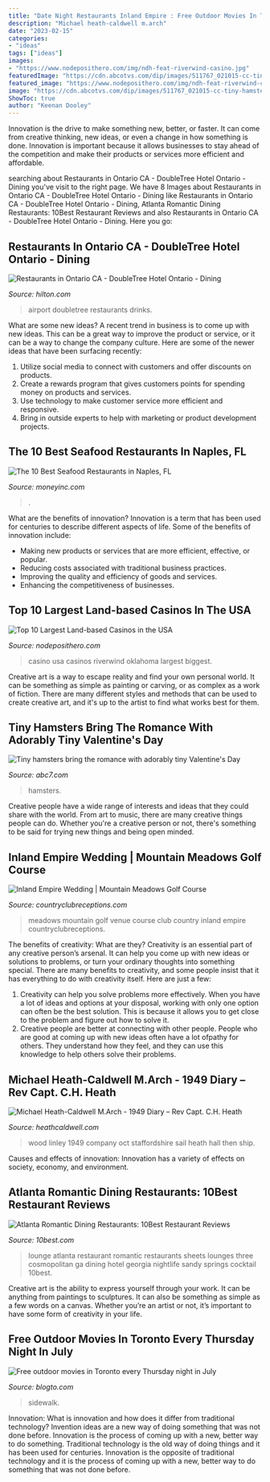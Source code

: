 ```yaml
---
title: "Date Night Restaurants Inland Empire : Free Outdoor Movies In Toronto Every Thursday Night In July"
description: "Michael heath-caldwell m.arch"
date: "2023-02-15"
categories:
- "ideas"
tags: ["ideas"]
images:
- "https://www.nodeposithero.com/img/ndh-feat-riverwind-casino.jpg"
featuredImage: "https://cdn.abcotvs.com/dip/images/511767_021015-cc-tiny-hamster-tiny-date-5-img.jpg?w=1600"
featured_image: "https://www.nodeposithero.com/img/ndh-feat-riverwind-casino.jpg"
image: "https://cdn.abcotvs.com/dip/images/511767_021015-cc-tiny-hamster-tiny-date-5-img.jpg?w=1600"
ShowToc: true
author: "Keenan Dooley"
---
```



Innovation is the drive to make something new, better, or faster. It can come from creative thinking, new ideas, or even a change in how something is done. Innovation is important because it allows businesses to stay ahead of the competition and make their products or services more efficient and affordable.

	

		
searching about Restaurants in Ontario CA - DoubleTree Hotel Ontario - Dining you've visit to the right page. We have 8 Images about Restaurants in Ontario CA - DoubleTree Hotel Ontario - Dining like Restaurants in Ontario CA - DoubleTree Hotel Ontario - Dining, Atlanta Romantic Dining Restaurants: 10Best Restaurant Reviews and also Restaurants in Ontario CA - DoubleTree Hotel Ontario - Dining. Here you go:
		
    
## Restaurants In Ontario CA - DoubleTree Hotel Ontario - Dining

<img loading=lazy src="https://www.hilton.com/im/en/ONTO-DT/8971459/12-18-20resized-20mistys.jpg?impolicy=crop&amp;cw=4498&amp;ch=1888&amp;gravity=NorthWest&amp;xposition=0&amp;yposition=555&amp;rw=1920&amp;rh=806" onerror="this.onerror=null;this.src='https://tse3.mm.bing.net/th?id=OIP.i_Jo9Bny86Fye2PPzNlfwQHaDG&amp;pid=15.1';" alt="Restaurants in Ontario CA - DoubleTree Hotel Ontario - Dining">

_Source: hilton.com_

>airport doubletree restaurants drinks. 

	

What are some new ideas?
A recent trend in business is to come up with new ideas. This can be a great way to improve the product or service, or it can be a way to change the company culture. Here are some of the newer ideas that have been surfacing recently: 
1. Utilize social media to connect with customers and offer discounts on products.
2. Create a rewards program that gives customers points for spending money on products and services. 
3. Use technology to make customer service more efficient and responsive. 
4. Bring in outside experts to help with marketing or product development projects.

    
## The 10 Best Seafood Restaurants In Naples, FL

<img loading=lazy src="http://moneyinc.com/wp-content/uploads/2020/01/Red-Lobster-Naples-750x415.jpg" onerror="this.onerror=null;this.src='https://tse3.mm.bing.net/th?id=OIP.ARibCValdKSEhU9_VocLDQHaEG&amp;pid=15.1';" alt="The 10 Best Seafood Restaurants in Naples, FL">

_Source: moneyinc.com_

>. 

	

What are the benefits of innovation?
Innovation is a term that has been used for centuries to describe different aspects of life. Some of the benefits of innovation include: 
- Making new products or services that are more efficient, effective, or popular.
- Reducing costs associated with traditional business practices.
- Improving the quality and efficiency of goods and services. 
- Enhancing the competitiveness of businesses.

    
## Top 10 Largest Land-based Casinos In The USA

<img loading=lazy src="https://www.nodeposithero.com/img/ndh-feat-riverwind-casino.jpg" onerror="this.onerror=null;this.src='https://tse3.mm.bing.net/th?id=OIP.PMuWh58gTgG_MFFTf0Q_ygHaCy&amp;pid=15.1';" alt="Top 10 Largest Land-based Casinos in the USA">

_Source: nodeposithero.com_

>casino usa casinos riverwind oklahoma largest biggest. 

	

Creative art is a way to escape reality and find your own personal world. It can be something as simple as painting or carving, or as complex as a work of fiction. There are many different styles and methods that can be used to create creative art, and it's up to the artist to find what works best for them.

    
## Tiny Hamsters Bring The Romance With Adorably Tiny Valentine&#039;s Day

<img loading=lazy src="https://cdn.abcotvs.com/dip/images/511767_021015-cc-tiny-hamster-tiny-date-5-img.jpg?w=1600" onerror="this.onerror=null;this.src='https://tse3.mm.bing.net/th?id=OIP.DlAhd0pXzn9-r1mkDYkMRwHaEK&amp;pid=15.1';" alt="Tiny hamsters bring the romance with adorably tiny Valentine&#039;s Day">

_Source: abc7.com_

>hamsters. 

	

Creative people have a wide range of interests and ideas that they could share with the world. From art to music, there are many creative things people can do. Whether you're a creative person or not, there's something to be said for trying new things and being open minded.

    
## Inland Empire Wedding | Mountain Meadows Golf Course

<img loading=lazy src="http://www.countryclubreceptions.com/sites/default/files/inland_empire_indoor_wedding_venue.jpg" onerror="this.onerror=null;this.src='https://tse2.mm.bing.net/th?id=OIP.TO-Y_5b-6nJmkAB5_JTi4AHaJr&amp;pid=15.1';" alt="Inland Empire Wedding | Mountain Meadows Golf Course">

_Source: countryclubreceptions.com_

>meadows mountain golf venue course club country inland empire countryclubreceptions. 

	

The benefits of creativity: What are they?
Creativity is an essential part of any creative person’s arsenal. It can help you come up with new ideas or solutions to problems, or turn your ordinary thoughts into something special. There are many benefits to creativity, and some people insist that it has everything to do with creativity itself. Here are just a few: 
1) Creativity can help you solve problems more effectively. When you have a lot of ideas and options at your disposal, working with only one option can often be the best solution. This is because it allows you to get close to the problem and figure out how to solve it. 
2) Creative people are better at connecting with other people. People who are good at coming up with new ideas often have a lot ofpathy for others. They understand how they feel, and they can use this knowledge to help others solve their problems.

    
## Michael Heath-Caldwell M.Arch - 1949 Diary – Rev Capt. C.H. Heath

<img loading=lazy src="http://heathcaldwell.com/yahoo_site_admin/assets/images/Linley_Wood_Staffordshire.12621930_std.jpg" onerror="this.onerror=null;this.src='https://tse1.mm.bing.net/th?id=OIP.dkMQ01fsbRBfzKh1IfH2uQHaEO&amp;pid=15.1';" alt="Michael Heath-Caldwell M.Arch - 1949 Diary – Rev Capt. C.H. Heath">

_Source: heathcaldwell.com_

>wood linley 1949 company oct staffordshire sail heath hall then ship. 

	

Causes and effects of innovation:
Innovation has a variety of effects on society, economy, and environment.

    
## Atlanta Romantic Dining Restaurants: 10Best Restaurant Reviews

<img loading=lazy src="http://img2.10bestmedia.com/Images/Photos/324682/p-TBL-3-4_54_990x660.JPG" onerror="this.onerror=null;this.src='https://tse1.mm.bing.net/th?id=OIP.t1PUtzdCGiGVeh_0BAlutwHaE8&amp;pid=15.1';" alt="Atlanta Romantic Dining Restaurants: 10Best Restaurant Reviews">

_Source: 10best.com_

>lounge atlanta restaurant romantic restaurants sheets lounges three cosmopolitan ga dining hotel georgia nightlife sandy springs cocktail 10best. 

	

Creative art is the ability to express yourself through your work. It can be anything from paintings to sculptures. It can also be something as simple as a few words on a canvas. Whether you’re an artist or not, it’s important to have some form of creativity in your life.

    
## Free Outdoor Movies In Toronto Every Thursday Night In July

<img loading=lazy src="https://media.blogto.com/articles/201761-corktown-common-movies.jpg?w=1200&amp;cmd=resize_then_crop&amp;height=630&amp;quality=70" onerror="this.onerror=null;this.src='https://tse1.mm.bing.net/th?id=OIP.Az242swsVc8TBawHglPrgQHaD4&amp;pid=15.1';" alt="Free outdoor movies in Toronto every Thursday night in July">

_Source: blogto.com_

>sidewalk. 

	

Innovation: What is innovation and how does it differ from traditional technology?
Invention ideas are a new way of doing something that was not done before. Innovation is the process of coming up with a new, better way to do something. Traditional technology is the old way of doing things and it has been used for centuries. Innovation is the opposite of traditional technology and it is the process of coming up with a new, better way to do something that was not done before.

